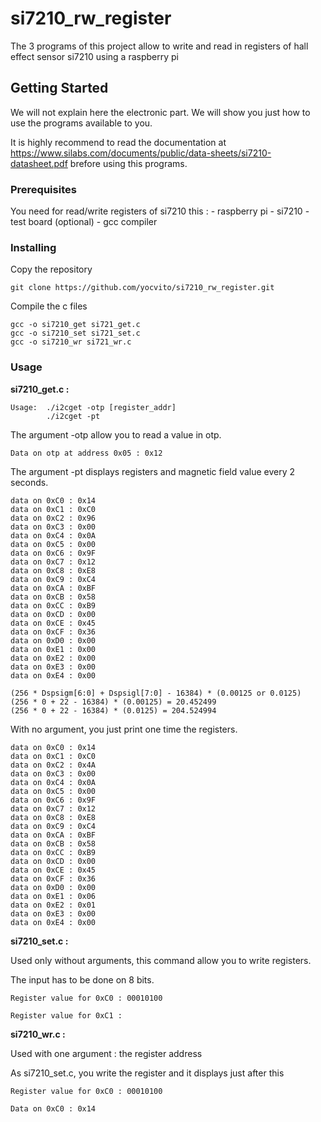 # si7210_rw_register

The 3 programs of this project allow to write and read in registers of hall effect sensor si7210 using a raspberry pi 

## Getting Started

We will not explain here the electronic part. We will show you just how to use the programs available to you.

It is highly recommend to read the documentation at https://www.silabs.com/documents/public/data-sheets/si7210-datasheet.pdf brefore using this programs.

### Prerequisites

You need for read/write registers of si7210 this :
    - raspberry pi
    - si7210
    - test board (optional)
    - gcc compiler

### Installing

Copy the repository

```
git clone https://github.com/yocvito/si7210_rw_register.git
```

Compile the c files

```
gcc -o si7210_get si721_get.c
gcc -o si7210_set si721_set.c
gcc -o si7210_wr si721_wr.c
```

### Usage

<b>si7210_get.c :</b>

```
Usage:  ./i2cget -otp [register_addr]
        ./i2cget -pt
```

The argument -otp allow you to read a value in otp.
```
Data on otp at address 0x05 : 0x12
```

The argument -pt displays registers and magnetic field value every 2 seconds.
```
data on 0xC0 : 0x14
data on 0xC1 : 0xC0
data on 0xC2 : 0x96
data on 0xC3 : 0x00
data on 0xC4 : 0x0A
data on 0xC5 : 0x00
data on 0xC6 : 0x9F
data on 0xC7 : 0x12
data on 0xC8 : 0xE8
data on 0xC9 : 0xC4
data on 0xCA : 0xBF
data on 0xCB : 0x58
data on 0xCC : 0xB9
data on 0xCD : 0x00
data on 0xCE : 0x45
data on 0xCF : 0x36
data on 0xD0 : 0x00
data on 0xE1 : 0x00
data on 0xE2 : 0x00
data on 0xE3 : 0x00
data on 0xE4 : 0x00

(256 * Dspsigm[6:0] + Dspsigl[7:0] - 16384) * (0.00125 or 0.0125)
(256 * 0 + 22 - 16384) * (0.00125) = 20.452499
(256 * 0 + 22 - 16384) * (0.0125) = 204.524994
```

With no argument, you just print one time the registers.
```
data on 0xC0 : 0x14
data on 0xC1 : 0xC0
data on 0xC2 : 0x4A
data on 0xC3 : 0x00
data on 0xC4 : 0x0A
data on 0xC5 : 0x00
data on 0xC6 : 0x9F
data on 0xC7 : 0x12
data on 0xC8 : 0xE8
data on 0xC9 : 0xC4
data on 0xCA : 0xBF
data on 0xCB : 0x58
data on 0xCC : 0xB9
data on 0xCD : 0x00
data on 0xCE : 0x45
data on 0xCF : 0x36
data on 0xD0 : 0x00
data on 0xE1 : 0x06
data on 0xE2 : 0x01
data on 0xE3 : 0x00
data on 0xE4 : 0x00
```

<b>si7210_set.c :</b>

Used only without arguments, this command allow you to write registers.

The input has to be done on 8 bits.
```
Register value for 0xC0 : 00010100

Register value for 0xC1 :

```

<b>si7210_wr.c :</b>

Used with one argument : the register address

As si7210_set.c, you write the register and it displays just after this
```
Register value for 0xC0 : 00010100

Data on 0xC0 : 0x14
```
